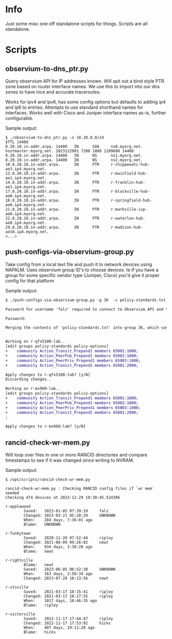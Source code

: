 # Info

Just some misc one off standalone scripts for things. Scripts are all standalone.

# Scripts
## observium-to-dns_ptr.py
Query observium API for IP addresses known. Will spit out a bind style PTR zone based on router interface names. We use this to import into our dns zones to have nice and accurate traceroutes.

Works for ipv4 and ipv6, has some config options but defaults to adding ip4 and ip6 to entries. Attempts to use standard shorthand names for interfaces. Works well with Cisco and Juniper interface names as-is, further configurable.

Sample output:

```
$ ./observium-to-dns_ptr.py -n 10.20.8.0/24
$TTL 14400
8.20.10.in-addr.arpa. 14400   IN      SOA     ns0.myorg.net. hostmaster.myorg.net. 2023122901 7200 1800 1209600 14400
8.20.10.in-addr.arpa. 14400   IN      NS      ns1.myorg.net.
8.20.10.in-addr.arpa. 14400   IN      NS      ns2.myorg.net.
10.8.20.10.in-addr.arpa.      IN      PTR     r-chippewatc-hub-ae3.ip4.myorg.net.
13.8.20.10.in-addr.arpa.      IN      PTR     r-mainfield-hub-ae1.ip4.myorg.net.
14.8.20.10.in-addr.arpa.      IN      PTR     r-franklin-hub-ae1.ip4.myorg.net.
17.8.20.10.in-addr.arpa.      IN      PTR     r-blackville-hub-ae0.ip4.myorg.net.
18.8.20.10.in-addr.arpa.      IN      PTR     r-springfield-hub-ae0.ip4.myorg.net.
21.8.20.10.in-addr.arpa.      IN      PTR     r-markville-isp-ae0.ip4.myorg.net.
22.8.20.10.in-addr.arpa.      IN      PTR     r-waterloo-hub-ae0.ip4.myorg.net.
29.8.20.10.in-addr.arpa.      IN      PTR     r-madison-hub-ae10.ip4.myorg.net.
<...>
```

## push-configs-via-observium-group.py
Take config from a local text file and push it to network devices using NAPALM. Uses observium group ID's to choose devices. Ie if you have a group for some specific vendor type (Juniper, Cisco) you'd give it proper config for that platform

Sample output:

```diff
$ ./push-configs-via-observium-group.py -g 36  -c policy-standards.txt

Password for username 'falz' required to connect to Observium API and to log in to devices.

Password:

Merging the contents of 'policy-standards.txt' into group 36, which contains 6 devices..


Working on r-qfx5100-lab..
[edit groups policy-standards policy-options]
+    community Action_Transit_Prepend1 members 65001:1000;
+    community Action_PeerPub_Prepend1 members 65002:1000;
+    community Action_PeerPriv_Prepend1 members 65003:1000;
+    community Action_Transit_Prepend2 members 65001:2000;

Apply changes to r-qfx5100-lab? [y/N]
Discarding changes..

Working on r-mx960-lab..
[edit groups policy-standards policy-options]
+    community Action_Transit_Prepend1 members 65001:1000;
+    community Action_PeerPub_Prepend1 members 65002:1000;
+    community Action_PeerPriv_Prepend1 members 65003:1000;
+    community Action_Transit_Prepend2 members 65001:2000;
;

Apply changes to r-mx960-lab? [y/N] 

```

## rancid-check-wr-mem.py
Will loop over files in one or more RANCID directories and compare timestamps to see if it was changed since writing to NVRAM.

Sample output:

```
$ /opt/scripts/rancid-check-wr-mem.py 

rancid-check-wr-mem.py : Checking RANCID config files if `wr mem` needed
Checking 474 devices at 2023-12-29 10:38:45.524396

r-applewood
        Saved:   2023-01-05 07:39:19     falz
        Changed: 2023-03-21 05:28:29     UNKNOWN
        When:    284 days, 7:36:01 ago
        Blame:   UNKNOWN

r-funkytown
        Saved:   2020-11-20 07:52:44     ripley
        Changed: 2021-06-09 09:26:02     newt
        When:    934 days, 3:38:28 ago
        Blame:   newt

r-rightville
        Blame:   newt
        Saved:   2023-06-05 06:52:30     UNKNOWN
        When:    163 days, 2:50:34 ago
        Changed: 2023-07-20 10:13:56     newt

r-stsville
        Saved:   2021-03-17 18:15:41     ripley
        Changed: 2021-03-17 18:17:55     ripley
        When:    1017 days, 18:46:35 ago
        Blame:   ripley

r-victorville
        Saved:   2022-11-17 17:44:47     ripley
        Changed: 2022-11-17 17:53:02     hicks
        When:    407 days, 19:11:28 ago
        Blame:   hicks

```
